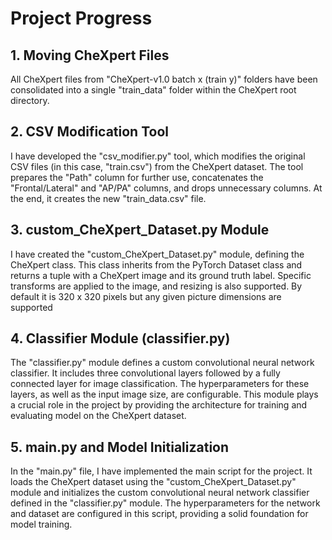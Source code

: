 # Project Progress

## 1. Moving CheXpert Files

All CheXpert files from "CheXpert-v1.0 batch x (train y)" folders have been consolidated into a single "train_data" folder within the CheXpert root directory.

## 2. CSV Modification Tool

I have developed the "csv_modifier.py" tool, which modifies the original CSV files (in this case, "train.csv") from the CheXpert dataset. The tool prepares the "Path" column for further use, concatenates the "Frontal/Lateral" and "AP/PA" columns, and drops unnecessary columns. At the end, it creates the new "train_data.csv" file.

## 3. custom_CheXpert_Dataset.py Module

I have created the "custom_CheXpert_Dataset.py" module, defining the CheXpert class. This class inherits from the PyTorch Dataset class and returns a tuple with a CheXpert image and its ground truth label. Specific transforms are applied to the image, and resizing is also supported. By default it is 320 x 320 pixels but any given picture dimensions are supported

## 4. Classifier Module (classifier.py)

The "classifier.py" module defines a custom convolutional neural network classifier. It includes three convolutional layers followed by a fully connected layer for image classification. The hyperparameters for these layers, as well as the input image size, are configurable. This module plays a crucial role in the project by providing the architecture for training and evaluating model on the CheXpert dataset.

## 5. main.py and Model Initialization

In the "main.py" file, I have implemented the main script for the project. It loads the CheXpert dataset using the "custom_CheXpert_Dataset.py" module and initializes the custom convolutional neural network classifier defined in the "classifier.py" module. The hyperparameters for the network and dataset are configured in this script, providing a solid foundation for model training.
